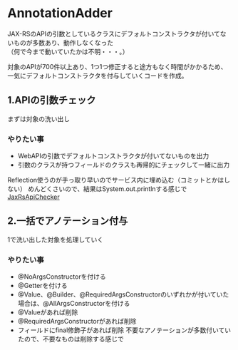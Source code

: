 # AnnotationAdder
JAX-RSのAPIの引数としているクラスにデフォルトコンストラクタが付いてないものが多数あり、動作しなくなった  
（何で今まで動いていたかは不明・・・。）  

対象のAPIが700件以上あり、1つ1つ修正すると途方もなく時間がかかるため、一気にデフォルトコンストラクタを付与していくコードを作成。


## 1.APIの引数チェック
まずは対象の洗い出し
### やりたい事
- WebAPIの引数でデフォルトコンストラクタが付いてないものを出力
- 引数のクラスが持つフィールドのクラスも再帰的にチェックして一緒に出力

Reflection使うのが手っ取り早いのでサービス内に埋め込む（コミットとかはしない）
めんどくさいので、結果はSystem.out.printlnする感じで  
[JaxRsApiChecker](https://github.com/NSC-HikaruSaito/MyNotes/blob/main/JavaUpgrade/AnnotationAdder/JaxRsApiChecker.java)


## 2.一括でアノテーション付与
1で洗い出した対象を処理していく
### やりたい事
- @NoArgsConstructorを付ける
- @Getterを付ける
- @Value、@Builder、@RequiredArgsConstructorのいずれかが付いていた場合は、@AllArgsConstructorを付ける
- @Valueがあれば削除
- @RequiredArgsConstructorがあれば削除
- フィールドにfinal修飾子があれば削除
不要なアノテーションが多数付いていたので、不要なものは削除する感じで
